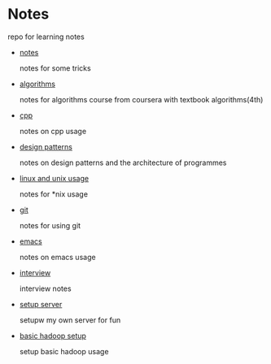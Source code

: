 # Notes

repo for learning notes

- [notes](./notes.md)
  
    notes for some tricks
  
- [algorithms](./algorithms.md)
  
    notes for algorithms course from coursera with textbook algorithms(4th)
  
- [cpp](./cpp.md)

    notes on cpp usage
    
- [design patterns](./designPattern.md)

    notes on design patterns and the architecture of programmes
          
- [linux and unix usage](./linux_unix.md)
  
    notes for *nix usage
  
- [git](./git.md)
  
    notes for using git

- [emacs](./emacs.md)

    notes on emacs usage
- [interview](./interview.md)

    interview notes
            
- [setup server](./setupServer.md)
    
    setupw my own server for fun

- [basic hadoop setup](./playWithHadoop.md)
        
    setup basic hadoop usage
